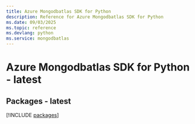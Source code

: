 ```yaml
---
title: Azure Mongodbatlas SDK for Python
description: Reference for Azure Mongodbatlas SDK for Python
ms.date: 09/03/2025
ms.topic: reference
ms.devlang: python
ms.service: mongodbatlas
---
```

# Azure Mongodbatlas SDK for Python - latest
## Packages - latest
[!INCLUDE [packages](mongodbatlas-index.md)]